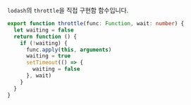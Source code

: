 `lodash`의 `throttle`을 직접 구현함 함수입니다.

```typescript title="services/utils/index.ts"
export function throttle(func: Function, wait: number) {
  let waiting = false
  return function () {
    if (!waiting) {
      func.apply(this, arguments)
      waiting = true
      setTimeout(() => {
        waiting = false
      }, wait)
    }
  }
}
```

